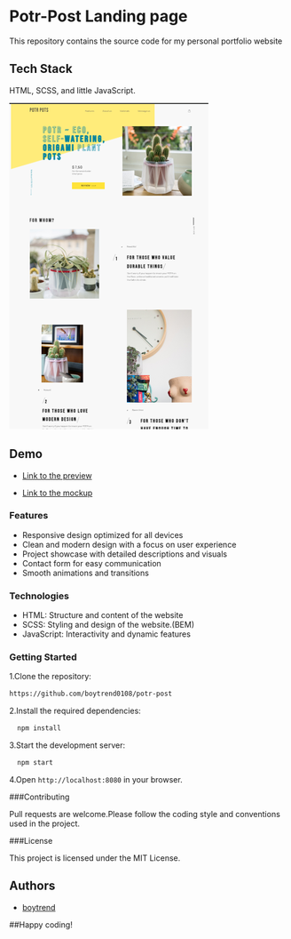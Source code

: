# Potr-Post Landing page

This repository contains the source code for my personal portfolio website

## Tech Stack

HTML, SCSS, and little JavaScript.

![App Screenshot](https://github.com/boytrend0108/potr-post/blob/master/Screenshot_1.png?raw=true)

## Demo

- [Link to the preview](https://boytrend0108.github.io/potr-post/)

- [Link to the mockup](https://www.figma.com/design/50zgLU65Mcd3MisFHMfLfx/POTR-POTS_FE-students?node-id=1760-281&t=d0Sb1nrWRKaHUWrX-0)

### Features

- Responsive design optimized for all devices
- Clean and modern design with a focus on user experience
- Project showcase with detailed descriptions and visuals
- Contact form for easy communication
- Smooth animations and transitions

### Technologies

- HTML: Structure and content of the website
- SCSS: Styling and design of the website.(BEM)
- JavaScript: Interactivity and dynamic features

### Getting Started

1.Clone the repository:

```bash
https://github.com/boytrend0108/potr-post
```

2.Install the required dependencies:

```bash
  npm install
```

3.Start the development server:

```bash
  npm start
```

4.Open `http://localhost:8080` in your browser.

###Contributing

Pull requests are welcome.Please follow the coding style and conventions used in the project.

###License

This project is licensed under the MIT License.

## Authors

- [boytrend](https://github.com/boytrend0108)

##Happy coding!
